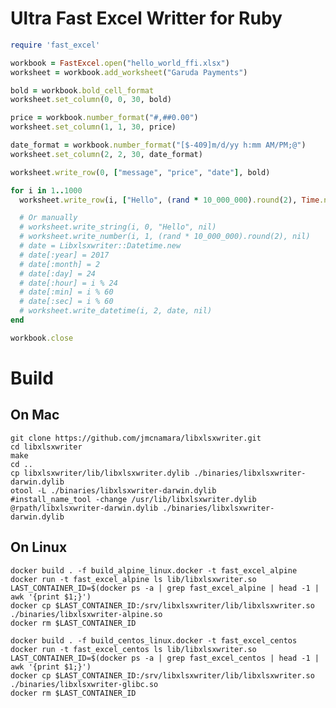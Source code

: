 # Ultra Fast Excel Writter for Ruby

```ruby
require 'fast_excel'

workbook = FastExcel.open("hello_world_ffi.xlsx")
worksheet = workbook.add_worksheet("Garuda Payments")

bold = workbook.bold_cell_format
worksheet.set_column(0, 0, 30, bold)

price = workbook.number_format("#,##0.00")
worksheet.set_column(1, 1, 30, price)

date_format = workbook.number_format("[$-409]m/d/yy h:mm AM/PM;@")
worksheet.set_column(2, 2, 30, date_format)

worksheet.write_row(0, ["message", "price", "date"], bold)

for i in 1..1000
  worksheet.write_row(i, ["Hello", (rand * 10_000_000).round(2), Time.now])

  # Or manually
  # worksheet.write_string(i, 0, "Hello", nil)
  # worksheet.write_number(i, 1, (rand * 10_000_000).round(2), nil)
  # date = Libxlsxwriter::Datetime.new
  # date[:year] = 2017
  # date[:month] = 2
  # date[:day] = 24
  # date[:hour] = i % 24
  # date[:min] = i % 60
  # date[:sec] = i % 60
  # worksheet.write_datetime(i, 2, date, nil)
end

workbook.close
```


# Build

## On Mac

    git clone https://github.com/jmcnamara/libxlsxwriter.git
    cd libxlsxwriter
    make
    cd ..
    cp libxlsxwriter/lib/libxlsxwriter.dylib ./binaries/libxlsxwriter-darwin.dylib
    otool -L ./binaries/libxlsxwriter-darwin.dylib
    #install_name_tool -change /usr/lib/libxlsxwriter.dylib @rpath/libxlsxwriter-darwin.dylib ./binaries/libxlsxwriter-darwin.dylib


## On Linux

    docker build . -f build_alpine_linux.docker -t fast_excel_alpine
    docker run -t fast_excel_alpine ls lib/libxlsxwriter.so
    LAST_CONTAINER_ID=$(docker ps -a | grep fast_excel_alpine | head -1 | awk '{print $1;}')
    docker cp $LAST_CONTAINER_ID:/srv/libxlsxwriter/lib/libxlsxwriter.so ./binaries/libxlsxwriter-alpine.so
    docker rm $LAST_CONTAINER_ID

    docker build . -f build_centos_linux.docker -t fast_excel_centos
    docker run -t fast_excel_centos ls lib/libxlsxwriter.so
    LAST_CONTAINER_ID=$(docker ps -a | grep fast_excel_centos | head -1 | awk '{print $1;}')
    docker cp $LAST_CONTAINER_ID:/srv/libxlsxwriter/lib/libxlsxwriter.so ./binaries/libxlsxwriter-glibc.so
    docker rm $LAST_CONTAINER_ID